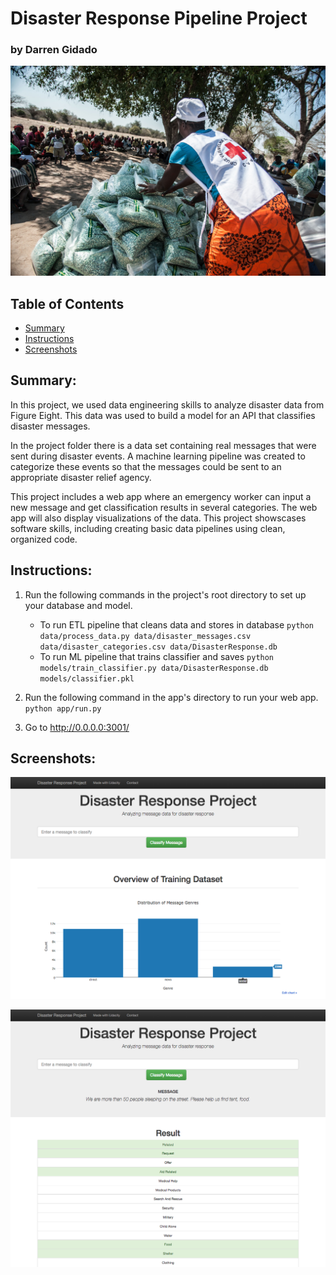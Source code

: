 # Disaster Response Pipeline Project

### by Darren Gidado
 
![jpg](images/aid.jpg)
 
## Table of Contents

 - [Summary](#summary)
 - [Instructions](#instructions)
 - [Screenshots](#screenshots)
 
## Summary:

In this project, we used data engineering skills to analyze disaster data from Figure Eight. This data was used to build a model for an API that classifies disaster messages.

In the project folder there is a data set containing real messages that were sent during disaster events. A machine learning pipeline was created to categorize these events so that the messages could be sent to an appropriate disaster relief agency.

This project includes a web app where an emergency worker can input a new message and get classification results in several categories. The web app will also display visualizations of the data. This project showscases software skills, including creating basic data pipelines using clean, organized code.

## Instructions:
1. Run the following commands in the project's root directory to set up your database and model.

    - To run ETL pipeline that cleans data and stores in database
        `python data/process_data.py data/disaster_messages.csv data/disaster_categories.csv data/DisasterResponse.db`
    - To run ML pipeline that trains classifier and saves
        `python models/train_classifier.py data/DisasterResponse.db models/classifier.pkl`

2. Run the following command in the app's directory to run your web app.
    `python app/run.py`

3. Go to http://0.0.0.0:3001/

## Screenshots:

![png](images/disaster-response-project1.png)

![png](images/disaster-response-project2.png)
